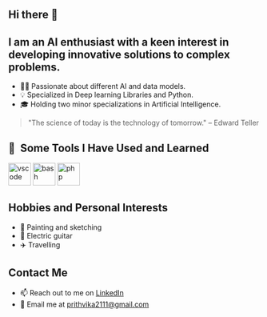 ## Hi there 👋

## I am an AI enthusiast with a keen interest in developing innovative solutions to complex problems.

- 👩‍💻 Passionate about different AI and data models.
- 💡 Specialized in Deep learning Libraries and Python.
- 🎓 Holding two minor specializations in Artificial Intelligence.

> "The science of today is the technology of tomorrow." – Edward Teller

<h2> 🚀 &nbsp;Some Tools I Have Used and Learned</h2>
<p align="left">
<img src="https://cdn.jsdelivr.net/gh/devicons/devicon@latest/icons/python/python-original.svg" alt="vscode" width="45" height="45"/>
<img src="https://cdn.jsdelivr.net/gh/devicons/devicon/icons/bash/bash-original.svg" alt="bash" width="45" height="45"/>
<img src="https://cdn.jsdelivr.net/gh/devicons/devicon/icons/php/php-original.svg" alt="php" width="45" height="45"/>
</p>


## Hobbies and Personal Interests
- 🎨 Painting and sketching
- 🎸 Electric guitar
- ✈️ Travelling

## Contact Me
- 📫 Reach out to me on [LinkedIn](https://www.linkedin.com/in/prithvika-babu-51040117b/)
- 📧 Email me at prithvika2111@gmail.com

<!--
**prithvi211100/prithvi211100** is a ✨ _special_ ✨ repository because its `README.md` (this file) appears on your GitHub profile.

Here are some ideas to get you started:

- 🔭 I’m currently working on ...
- 🌱 I’m currently learning ...
- 👯 I’m looking to collaborate on ...
- 🤔 I’m looking for help with ...
- 💬 Ask me about ...
- 📫 How to reach me: ...
- 😄 Pronouns: ...
- ⚡ Fun fact: ...
-->
